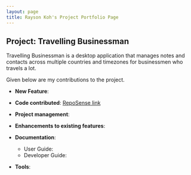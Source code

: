 ```yaml
---
layout: page
title: Rayson Koh's Project Portfolio Page
---
```


## Project: Travelling Businessman

Travelling Businessman is a desktop application that manages notes and contacts across multiple 
countries and timezones for businessmen who travels a lot.

Given below are my contributions to the project.

* **New Feature**: 

* **Code contributed**: [RepoSense link]() 

* **Project management**:

* **Enhancements to existing features**:

* **Documentation**:
  * User Guide:
  * Developer Guide:

* **Tools**:

